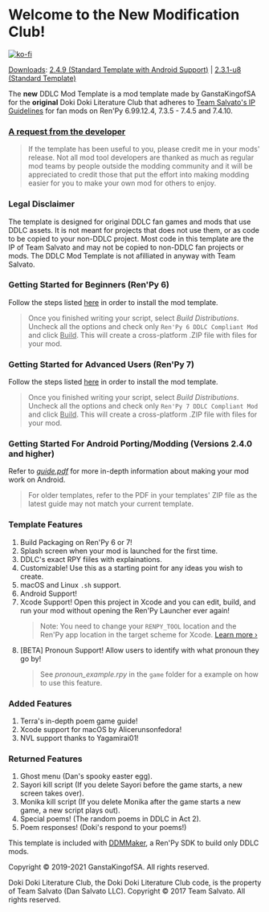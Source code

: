# Welcome to the **New** Modification Club!

[![ko-fi](https://www.ko-fi.com/img/githubbutton_sm.svg)](https://ko-fi.com/K3K22K8SU)

<u>Downloads</u>: [2.4.9 (Standard Template with Android Support)](https://github.com/GanstaKingofSA/DDLCModTemplate2.0/releases/2.4.9) | [2.3.1-u8 (Standard Template)](https://github.com/GanstaKingofSA/DDLCModTemplate2.0/releases/2.3.1-u8)

The **new** DDLC Mod Template is a mod template made by GanstaKingofSA for the **original** Doki Doki Literature Club that adheres to [Team Salvato's IP Guidelines](http://teamsalvato.com/ip-guidelines/) for fan mods on Ren'Py 6.99.12.4, 7.3.5 - 7.4.5 and 7.4.10.

### **<u>A request from the developer</u>**
> If the template has been useful to you, please credit me in your mods' release. Not all mod tool developers are thanked as much as regular mod teams by people outside the modding community and it will be appreciated to credit those that put the effort into making modding easier for you to make your own mod for others to enjoy.

### Legal Disclaimer
The template is designed for original DDLC fan games and mods that use DDLC assets. 
It is not meant for projects that does not use them, or as code to be copied to your non-DDLC project. 
Most code in this template are the IP of Team Salvato and may not be copied to non-DDLC fan projects or mods.
The DDLC Mod Template is not afilliated in anyway with Team Salvato.

### Getting Started for Beginners (Ren'Py 6)
Follow the steps listed [here](https://ganstakingofsa.github.io/information/guides/Installing-the-Mod-Template-Legacy.html) in order to install the mod template.
> Once you finished writing your script, select *Build Distributions*. Uncheck all the options and check only `Ren'Py 6 DDLC Compliant Mod` and click <u>Build</u>. This will create a cross-platform .ZIP file with files for your mod.

### Getting Started for Advanced Users (Ren'Py 7)
Follow the steps listed [here](https://ganstakingofsa.github.io/information/guides/Installing-the-Mod-Template-Recent.html) in order to install the mod template.
> Once you finished writing your script, select *Build Distributions*. Uncheck all the options and check only `Ren'Py 7 DDLC Compliant Mod` and click <u>Build</u>. This will create a cross-platform .ZIP file with files for your mod.

### Getting Started For Android Porting/Modding (Versions 2.4.0 and higher)
Refer to [*guide.pdf*](guide.pdf) for more in-depth information about making your mod work on Android.
> For older templates, refer to the PDF in your templates' ZIP file as the latest guide may not match your current template.

### Template Features
1. Build Packaging on Ren'Py 6 or 7!
2. Splash screen when your mod is launched for the first time.
3. DDLC's exact RPY fiiles with explainations.
4. Customizable! Use this as a starting point for any ideas you wish to create.
5. macOS and Linux `.sh` support.
6. Android Support!
7. Xcode Support! Open this project in Xcode and you can edit, build, and run your mod without opening the Ren'Py Launcher ever again! 
    > Note: You need to change your `RENPY_TOOL` location and the Ren'Py app location in the target scheme for Xcode. [Learn more &rsaquo;](XCODE.md)
8. [BETA] Pronoun Support! Allow users to identify with what pronoun they go by!
    > See *pronoun_example.rpy* in the `game` folder for a example on how to use this feature.

### Added Features
1. Terra's in-depth poem game guide!
2. Xcode support for macOS by Alicerunsonfedora!
3. NVL support thanks to Yagamirai01!

### Returned Features
1. Ghost menu (Dan's spooky easter egg).
2. Sayori kill script (If you delete Sayori before the game starts, a new screen takes over).
3. Monika kill script (If you delete Monika after the game starts a new game, a new script plays out).
4. Special poems! (The random poems in DDLC in Act 2).
5. Poem responses! (Doki's respond to your poems!)

This template is included with [DDMMaker](https://github.com/GanstaKingofSA/DDLC-ModMaker/releases), a Ren'Py SDK to build only DDLC mods.

Copyright © 2019-2021 GanstaKingofSA. All rights reserved.

Doki Doki Literature Club, the Doki Doki Literature Club code, is the property of Team Salvato (Dan Salvato LLC). Copyright © 2017 Team Salvato. All rights reserved.
